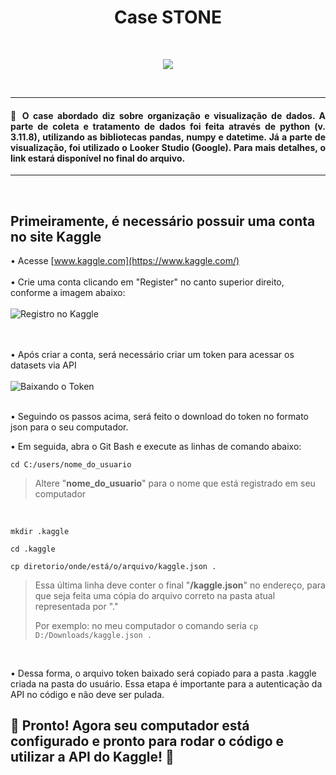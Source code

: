 <h1 align="center">Case STONE</h1><br>
<p align="center">
<img loading="lazy" src="https://img.shields.io/badge/STATUS-FINALIZADO-badge"/>
</p>
<br>

<hr></hr>

<h4 align="justify">🔹 O case abordado diz sobre organização e visualização de dados. A parte de coleta e tratamento de dados foi feita através de python (v. 3.11.8), utilizando as bibliotecas pandas, numpy e datetime. Já a parte de visualização, foi utilizado o Looker Studio (Google). Para mais detalhes, o link estará disponível no final do arquivo.
</h4>

<hr></hr><br>

<h2>Primeiramente, é necessário possuir uma conta no site Kaggle</h2>

• Acesse [www.kaggle.com](https://www.kaggle.com/)<br></br>
• Crie uma conta clicando em "Register" no canto superior direito, conforme a imagem abaixo:<br></br>
![Registro no Kaggle](https://github.com/fsbettecher/world_population/assets/62480910/72e77922-67f0-4bf3-88eb-54dedd943ddb)<br>
<br></br>

• Após criar a conta, será necessário criar um token para acessar os datasets via API<br></br>
![Baixando o Token](https://github.com/fsbettecher/world_population/assets/62480910/5e49ab5f-ce7d-49f5-ac82-95a2db4dba08)
<br></br>

• Seguindo os passos acima, será feito o download do token no formato json para o seu computador.

• Em seguida, abra o Git Bash e execute as linhas de comando abaixo:

```
cd C:/users/nome_do_usuario
```

>Altere "<strong>nome_do_usuario</strong>" para o nome que está registrado em seu computador
<br>

```
mkdir .kaggle
```
```
cd .kaggle
```
```
cp diretorio/onde/está/o/arquivo/kaggle.json .
```
>Essa última linha deve conter o final "<strong>/kaggle.json</strong>" no endereço, para que seja feita uma cópia do arquivo correto na pasta atual representada por "."
>
>Por exemplo: no meu computador o comando seria `cp D:/Downloads/kaggle.json .`
<br>

• Dessa forma, o arquivo token baixado será copiado para a pasta .kaggle criada na pasta do usuário. Essa etapa é importante para a autenticação da API no código e não deve ser pulada.

<h2>🎉 Pronto! Agora seu computador está configurado e pronto para rodar o código e utilizar a API do Kaggle! 🎉</h2>
